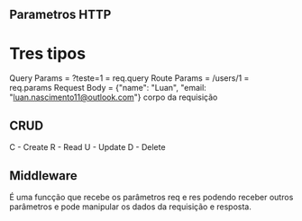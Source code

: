 ## Parametros HTTP

# Tres tipos

Query Params = ?teste=1 = req.query
Route Params = /users/1 = req.params
Request Body = {"name": "Luan", "email: "luan.nascimento11@outlook.com"} corpo da requisição

## CRUD

C - Create
R - Read
U - Update
D - Delete

## Middleware

É uma funcção que recebe os parâmetros req e res podendo receber outros parâmetros e pode manipular os dados da requisição e resposta.
